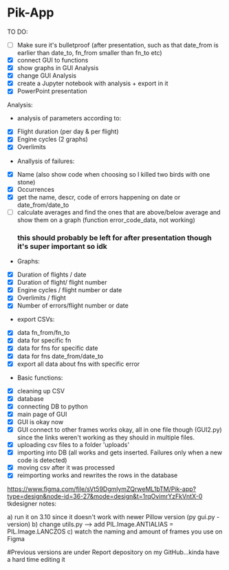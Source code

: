 <h1>Pik-App</h1>

TO DO:
- [ ]	Make sure it's bulletproof (after presentation, such as that date_from is earlier than date_to, fn_from smaller than fn_to etc)
- [x]	connect GUI to functions
- [x]	show graphs in GUI Analysis
- [x]	change GUI Analysis
- [x]	create a Jupyter notebook with analysis + export in it
- [x]	PowerPoint presentation

Analysis: 
- analysis of parameters according to:
- [x]	Flight duration (per day & per flight)
- [x]	Engine cycles (2 graphs)
- [x]	Overlimits
-	Anallysis of failures:
- [x]	Name (also show code when choosing so I killed two birds with one stone)
- [x]	Occurrences
- [x]	get the name, descr, code of errors happening on date or date_from/date_to
- [ ]	calculate averages and find the ones that are above/below average and show them on a graph (function error_code_data, not working)<h3>this should probably be left for after presentation though it's super important so idk</h3>
-	Graphs:
- [x]	Duration of flights / date
- [x]	Duration of flight/ flight number
- [x]	Engine cycles / flight number or date
- [x]	Overlimits / flight
- [x]	Number of errors/flight number or date
-	export CSVs:
- [x]	data fn_from/fn_to
- [x]	data for specific fn
- [x]	data for fns for specific date
- [x]	data for fns date_from/date_to
- [x]	export all data about fns with specific error
-	Basic functions:
- [x] cleaning up CSV 
- [x] database 
- [x] connecting DB to python 
- [x] main page of GUI 
- [x] GUI is okay now 
- [x] GUI connect to other frames works okay, all in one file though (GUI2.py) since the links weren't working as they should in multiple files. 
- [x] uploading csv files to a folder 'uploads' 
- [x] importing into DB (all works and gets inserted. Failures only when a new code is detected)
- [x] moving csv after it was processed
- [x] reimporting works and rewrites the rows in the database

https://www.figma.com/file/sVt59DgmlymZQrweML1bTM/Pik-app?type=design&node-id=36-27&mode=design&t=1rqOvimrYzFkVntX-0 tkdesigner notes:

a) run it on 3.10 since it doesn't work with newer Pillow version (py gui.py -version) 
b) change utils.py --> add PIL.Image.ANTIALIAS = PIL.Image.LANCZOS 
c) watch the naming and amount of frames you use on Figma


#Previous versions are under Report depository on my GitHub...kinda have a hard time editing it
